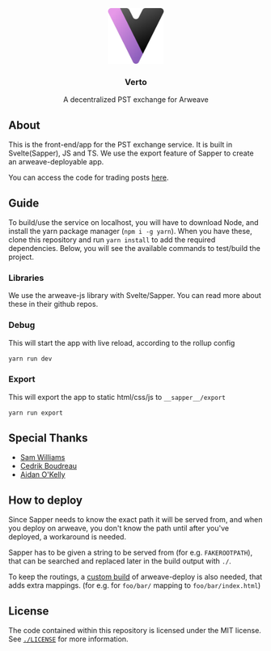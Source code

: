 <p align="center">
  <a href="https://verto.exchange">
    <img src="../static/logo_light.svg" alt="Verto logo (dark version)" width="110">
  </a>

  <h3 align="center">Verto</h3>

  <p align="center">
    A decentralized PST exchange for Arweave
 </p>
</p>

## About

This is the front-end/app for the PST exchange service. It is built in Svelte(Sapper), JS and TS. We use the export feature of Sapper to create an arweave-deployable app.

You can access the code for trading posts [here](https://github.com/useverto/trading-post).

## Guide

To build/use the service on localhost, you will have to download Node, and install the yarn package manager (`npm i -g yarn`). When you have these, clone this repository and run `yarn install` to add the required dependencies. 
Below, you will see the available commands to test/build the project.

### Libraries

We use the arweave-js library with Svelte/Sapper. You can read more about these in their github repos.

### Debug

This will start the app with live reload, according to the rollup config
```sh
yarn run dev
```

### Export

This will export the app to static html/css/js to `__sapper__/export`
```sh
yarn run export
```

## Special Thanks

- [Sam Williams](https://twitter.com/samecwilliams)
- [Cedrik Boudreau](https://github.com/cedriking)
- [Aidan O'Kelly](https://github.com/aidanok)

## How to deploy
Since Sapper needs to know the exact path it will be served from, and when you deploy on arweave, you don't know the path until after you've deployed, a workaround is needed.

Sapper has to be given a string to be served from (for e.g. `FAKEROOTPATH`), that can be searched and replaced later in the build output with `./`.

To keep the routings, a [custom build](https://github.com/aidanok/arweave-deploy/tree/feature/path-indexes) of arweave-deploy is also needed, that adds extra mappings. (for e.g. for `foo/bar/` mapping to `foo/bar/index.html`)

## License

The code contained within this repository is licensed under the MIT license.
See [`./LICENSE`](../LICENSE) for more information.
